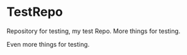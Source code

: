# TestRepo
Repository for testing, my test Repo.
More things for testing.

Even more things for testing.
